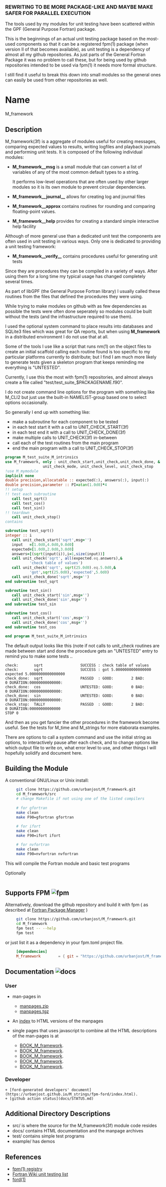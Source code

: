 ### REWRITING TO BE MORE PACKAGE-LIKE AND MAYBE MAKE SAFER FOR PARALLEL EXECUTION

The tools used by my modules for unit testing have been scattered within
the GPF (General Purpose Fortran) package.

This is the beginnings of an actual unit testing package based on the
most-used components so that it can be a registered fpm(1) package
(when version II of that becomes available), as unit testing is a
dependency of almost all my github repositories. As just parts of the
General Fortran Package it was no problem to call these, but for being
used by github repositories intended to be used via fpm(1) it needs more
formal structure.

I still find it useful to break this down into small modules so the 
general ones can easily be used from other repositories as well.

# Name
M_framework

## Description

M_framework(3f)  is a aggregate of modules useful for creating messages,
comparing expected values to results, writing logfiles and playback
journals and performing unit tests. It is composed of the following
individual modules:

 + **M\_framework\_\_msg** is a small module that can convert a list of
   variables of any of the most common default types to a string.

   It performs low-level operations that are often used by other larger
   modules so it is its own module to prevent circular dependencies.

 + **M\_framework\_\_journal__** allows for creating log and journal files

 + **M\_framework\_\_approx** contains routines for rounding and comparing
   floating-point values.

 + **M\_framework\_\_help** provides for creating a standard simple
   interactive help facility

Although of more general use than a dedicated unit test the components
are often used in unit testing in various ways. Only one is dedicated to
providing a unit testing framework:

 + **M\_framework\_\_verify__** contains procedures useful for generating
   unit tests

Since they are procedures they can be compiled in a variety of ways. After
using them for a long time my typical usage has changed completely several
times. 

As part of libGPF (the General Purpose Fortran library) I usually called
these routines from the files that defined the procedures they were using.

While trying to make modules on github with as few dependencies as
possible the tests were often done seperately so modules could be built
without the tests (and the infrastructure required to use them).

I used the optional system command to place results into databases
and SQLite3 files which was great for QA reports, but when using
**M_framework** in a distributed environment I do not use that at all.

Some of the tools I use like a script that runs nm(1) on the object files
to create an initial scaffold calling each routine found is too specific
to my particular platforms currently to distribute; but I find I am much
more likely to generate tests given a skeleton program that keeps reminding
me everything is "UNTESTED". 

Currently, I use this the most with fpm(1) repositories, and almost always
create a file called "test/test_suite_$PACKAGENAME.f90".

I do not create command line options for the program with something
like M_CLI2 but just use the built-in NAMELIST-group based one to select
options occasionally.

So generally I end up with something like:
 + make a subroutine for each component to be tested
 + in each test start it with a call to UNIT_CHECK_START(3f)
 + in each test end it with a call to UNIT_CHECK_DONE(3f)
 + make multiple calls to UNIT_CHECK(3f) in-between
 + call each of the test routines from the main program
 + end the main program with a call to UNIT_CHECK_STOP(3f)

```fortran
program M_test_suite_M_intrinsics
use M_framework, only : unit_check_start,unit_check,unit_check_done, &
                 unit_check_mode, unit_check_level, unit_check_stop
!use M_mymodule
implicit none
double precision,allocatable :: expected(:), answers(:), input(:)
double precision,parameter :: PI=atan(1.0d0)*4
!! setup
!! test each subroutine
   call test_sqrt()
   call test_cos()
   call test_sin()
!! teardown
   call unit_check_stop()
contains

subroutine test_sqrt()
integer :: i
   call unit_check_start('sqrt',msg='')
   input   =[1.0d0,4.0d0,9.0d0]
   expected=[1.0d0,2.0d0,3.0d0]
   answers=[(sqrt(input(i)),i=1,size(input))]
   call unit_check('sqrt', all(expected.eq.answers),&
           'check table of values')
   call unit_check('sqrt', sqrt(25.0d0).eq.5.0d0,&
           'got',sqrt(25.0d0),'expected',5.0d0)
   call unit_check_done('sqrt',msg='')
end subroutine test_sqrt

subroutine test_sin()
   call unit_check_start('sin',msg='')
   call unit_check_done('sin',msg='')
end subroutine test_sin

subroutine test_cos()
   call unit_check_start('cos',msg='')
   call unit_check_done('cos',msg='')
end subroutine test_cos

end program M_test_suite_M_intrinsics
```
The default output looks like this (note if not calls to unit_check routines are made 
between start and done the procedure gets an "UNTESTED" entry to remind you to make
some tests ..
```text
check:       sqrt                 SUCCESS : check table of values
check:       sqrt                 SUCCESS : got 5.0000000000000000 expected 5.0000000000000000
check_done:  sqrt                 PASSED  : GOOD:        2 BAD:        0 DURATION:00000000000000:
check_done:  cos                  UNTESTED: GOOD:        0 BAD:        0 DURATION:00000000000000:
check_done:  sin                  UNTESTED: GOOD:        0 BAD:        0 DURATION:00000000000000:
check_stop:  TALLY                PASSED  : GOOD:        2 BAD:        0 DURATION:00000000000000
STOP 0
```
And then as you get fancier the other procedures in the framework become useful. See the tests 
for M_time and M_strings for more elaborata examples.

There are options to call a system command and use the initial string as options, to interactively
pause after each check, and to change options like which output file to write on, what error level
to use, and other things I will hopefully solidify and document here.

## Building the Module
A conventional GNU/Linux or Unix install:

```bash
     git clone https://github.com/urbanjost/M_framework.git
     cd M_framework/src
     # change Makefile if not using one of the listed compilers
     
     # for gfortran
     make clean
     make F90=gfortran gfortran
     
     # for ifort
     make clean
     make F90=ifort ifort

     # for nvfortran
     make clean
     make F90=nvfortran nvfortran
```
This will compile the Fortran module and basic test
programs 

Optionally
```bash
```

## Supports FPM ![fpm](docs/images/fpm_logo.gif)

Alternatively, download the github repository and
build it with fpm ( as described at [Fortran Package
Manager](https://github.com/fortran-lang/fpm) )

```bash
     git clone https://github.com/urbanjost/M_framework.git
     cd M_framework
     fpm test -- --help
     fpm test
```
<!--
  fpm test --compiler nvfortran --flag '-D__NVFORTRAN -Mbackslash'
-->

or just list it as a dependency in your fpm.toml project file.

```toml
     [dependencies]
     M_framework        = { git = "https://github.com/urbanjost/M_framework.git" }
```

## Documentation   ![docs](docs/images/docs.gif)
### User
   
 - man-pages in 
    + [manpages.zip](https://urbanjost.github.io/M_framework/manpages.zip) 
    + [manpages.tgz](https://urbanjost.github.io/M_framework/manpages.tgz) 

 - An [index](https://urbanjost.github.io/M_framework/man3.html) to HTML versions
   of the manpages 

 - single pages that uses javascript to combine all the HTML descriptions
   of the man-pages is at
    + [BOOK_M_framework](https://urbanjost.github.io/M_framework/BOOK_M_framework__verify.html).
    + [BOOK_M_framework](https://urbanjost.github.io/M_framework/BOOK_M_framework__approx.html).
    + [BOOK_M_framework](https://urbanjost.github.io/M_framework/BOOK_M_framework__journal.html).
    + [BOOK_M_framework](https://urbanjost.github.io/M_framework/BOOK_M_framework__msg.html).
    + [BOOK_M_framework](https://urbanjost.github.io/M_framework/BOOK_M_framework__help.html).

### Developer
    + [ford-generated developers' document](https://urbanjost.github.io/M_strings/fpm-ford/index.html).
    + [github action status](docs/STATUS.md)

## Additional Directory Descriptions

   - src/ is where the source for the M_framework(3f) module code resides 
   - docs/ contains HTML documentation and the manpage archives 
   - test/ contains simple test programs
   - example/ has demos

## References

 + [fpm(1) registry](https://github.com/fortran-lang/fpm-registry)
 + [Fortran Wiki unit testing list](https://fortranwiki.org/fortran/show/Unit+testing+frameworks)
 + [ford(1)](https://politicalphysicist.github.io/ford-fortran-documentation.html)
